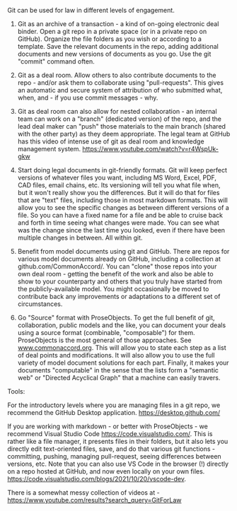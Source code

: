 Git can be used for law in different levels of engagement.

1. Git as an archive of a transaction - a kind of on-going electronic deal binder.  Open a git repo in a private space (or in a private repo on GitHub). Organize the file folders as you wish or according to a template.  Save the relevant documents in the repo, adding additional documents and new versions of documents as you go. Use the git "commit" command often.

2. Git as a deal room. Allow others to also contribute documents to the repo - and/or ask them to collaborate using "pull-requests".  This gives an automatic and secure system of attribution of who submitted what, when, and - if you use commit messages - why.

3. Git as deal room can also allow for nested collaboration - an internal team can work on a "branch" (dedicated version) of the repo, and the lead deal maker can "push" those materials to the main branch (shared with the other party) as they deem appropriate.  The legal team at GitHub has this video of intense use of git as deal room and knowledge management system. https://www.youtube.com/watch?v=r4WspUk-gkw 

4. Start doing legal documents in git-friendly formats.  Git will keep perfect versions of whatever files you want, including MS Word, Excel, PDF, CAD files, email chains, etc. Its versioning will tell you what file when, but it won't really show you the differences.  But it will do that for files that are "text" files, including those in most markdown formats.  This will allow you to see the specific changes as between different versions of a file.  So you can have a fixed name for a file and be able to cruise back and forth in time seeing what changes were made.  You can see what was the change since the last time you looked, even if there have been multiple changes in between.  All within git.  

5. Benefit from model documents using git and GitHub. There are repos for various model documents already on GitHub, including a collection at github.com/CommonAccord/. You can "clone" those repos into your own deal room - getting the benefit of the work and also be able to show to your counterparty and others that you truly have started from the publicly-available model.  You might occasionally be moved to contribute back any improvements or adaptations to a different set of circumstances.

6. Go "Source" format with ProseObjects. To get the full benefit of git, collaboration, public models and the like, you can document your deals using a source format (combinable, "composable") for them.  ProseObjects is the most general of those approaches.  See www.commonaccord.org.  This will allow you to state each step as a list of deal points and modifications.  It will also allow you to use the full variety of model document solutions for each part.  Finally, it makes your documents "computable" in the sense that the lists form a "semantic web" or "Directed Acyclical Graph" that a machine can easily travers. 

Tools:

For the introductory levels where you are managing files in a git repo, we recommend the GitHub Desktop application. https://desktop.github.com/

If you are working with markdown - or better with ProseObjects - we recommend Visual Studio Code https://code.visualstudio.com/. This is rather like a file manager, it presents files in their folders, but it also lets you directly edit text-oriented files, save, and do that various git functions - committing, pushing, managing pull-request, seeing differences between versions, etc.   Note that you can also use VS Code in the browser (!) directly on a repo hosted at GitHub, and now even locally on your own files. https://code.visualstudio.com/blogs/2021/10/20/vscode-dev.

There is a somewhat messy collection of videos at - https://www.youtube.com/results?search_query=GitForLaw 
